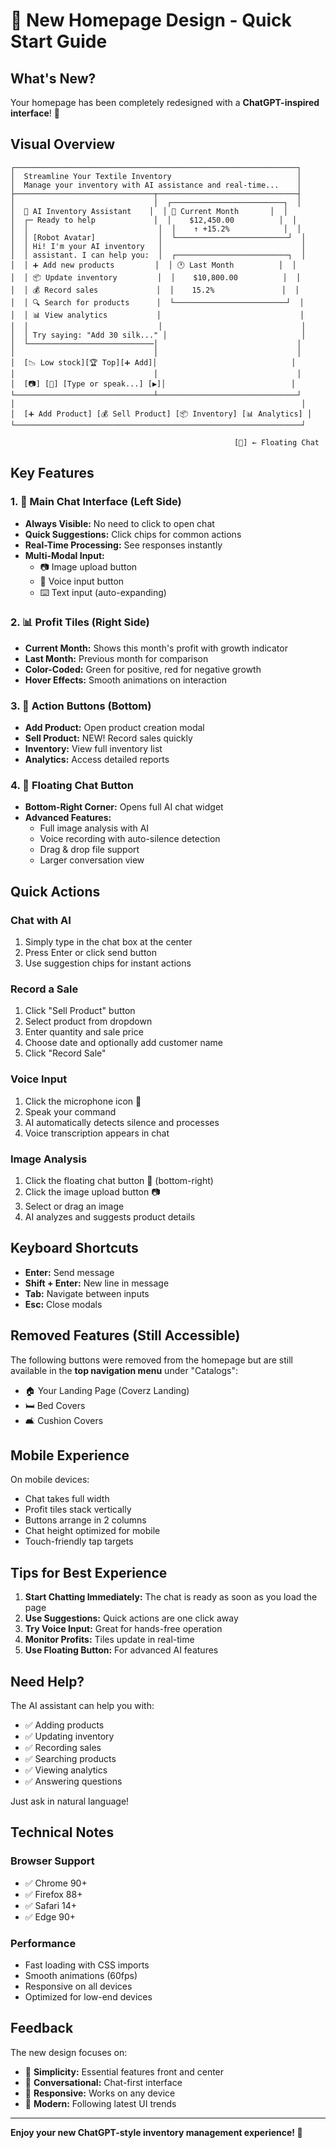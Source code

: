 # 🎨 New Homepage Design - Quick Start Guide

## What's New?

Your homepage has been completely redesigned with a **ChatGPT-inspired interface**! 🚀

## Visual Overview

```
┌───────────────────────────────────────────────────────────────┐
│  Streamline Your Textile Inventory                            │
│  Manage your inventory with AI assistance and real-time...    │
├───────────────────────────────┬───────────────────────────────┤
│                               │  ┌─────────────────────────┐  │
│  🤖 AI Inventory Assistant    │  │ 📅 Current Month       │  │
│  ┌─ Ready to help             │  │    $12,450.00          │  │
│  │                             │  │    ↑ +15.2%            │  │
│  │ [Robot Avatar]              │  └─────────────────────────┘  │
│  │ Hi! I'm your AI inventory   │                               │
│  │ assistant. I can help you:  │  ┌─────────────────────────┐  │
│  │ ➕ Add new products         │  │ 🕐 Last Month          │  │
│  │ 📦 Update inventory         │  │    $10,800.00          │  │
│  │ 💰 Record sales             │  │    15.2%               │  │
│  │ 🔍 Search for products      │  └─────────────────────────┘  │
│  │ 📊 View analytics           │                               │
│  │                             │                               │
│  │ Try saying: "Add 30 silk..." │                              │
│  └────────────────────────────│                               │
│                               │                               │
│  [📉 Low stock][🏆 Top][➕ Add]│                              │
│                               │                               │
│  [📷] [🎤] [Type or speak...] [▶]│                            │
└───────────────────────────────┴───────────────────────────────┘
│                                                                │
│  [➕ Add Product] [💰 Sell Product] [📦 Inventory] [📊 Analytics] │
└────────────────────────────────────────────────────────────────┘

                                                  [💬] ← Floating Chat
```

## Key Features

### 1. 💬 Main Chat Interface (Left Side)
- **Always Visible:** No need to click to open chat
- **Quick Suggestions:** Click chips for common actions
- **Real-Time Processing:** See responses instantly
- **Multi-Modal Input:**
  - 📷 Image upload button
  - 🎤 Voice input button
  - ⌨️ Text input (auto-expanding)

### 2. 📊 Profit Tiles (Right Side)
- **Current Month:** Shows this month's profit with growth indicator
- **Last Month:** Previous month for comparison
- **Color-Coded:** Green for positive, red for negative growth
- **Hover Effects:** Smooth animations on interaction

### 3. 🎯 Action Buttons (Bottom)
- **Add Product:** Open product creation modal
- **Sell Product:** NEW! Record sales quickly
- **Inventory:** View full inventory list
- **Analytics:** Access detailed reports

### 4. 💬 Floating Chat Button
- **Bottom-Right Corner:** Opens full AI chat widget
- **Advanced Features:**
  - Full image analysis with AI
  - Voice recording with auto-silence detection
  - Drag & drop file support
  - Larger conversation view

## Quick Actions

### Chat with AI
1. Simply type in the chat box at the center
2. Press Enter or click send button
3. Use suggestion chips for instant actions

### Record a Sale
1. Click "Sell Product" button
2. Select product from dropdown
3. Enter quantity and sale price
4. Choose date and optionally add customer name
5. Click "Record Sale"

### Voice Input
1. Click the microphone icon 🎤
2. Speak your command
3. AI automatically detects silence and processes
4. Voice transcription appears in chat

### Image Analysis
1. Click the floating chat button 💬 (bottom-right)
2. Click the image upload button 📷
3. Select or drag an image
4. AI analyzes and suggests product details

## Keyboard Shortcuts

- **Enter:** Send message
- **Shift + Enter:** New line in message
- **Tab:** Navigate between inputs
- **Esc:** Close modals

## Removed Features (Still Accessible)

The following buttons were removed from the homepage but are still available in the **top navigation menu** under "Catalogs":
- 🏠 Your Landing Page (Coverz Landing)
- 🛏️ Bed Covers
- 🛋️ Cushion Covers

## Mobile Experience

On mobile devices:
- Chat takes full width
- Profit tiles stack vertically
- Buttons arrange in 2 columns
- Chat height optimized for mobile
- Touch-friendly tap targets

## Tips for Best Experience

1. **Start Chatting Immediately:** The chat is ready as soon as you load the page
2. **Use Suggestions:** Quick actions are one click away
3. **Try Voice Input:** Great for hands-free operation
4. **Monitor Profits:** Tiles update in real-time
5. **Use Floating Button:** For advanced AI features

## Need Help?

The AI assistant can help you with:
- ✅ Adding products
- ✅ Updating inventory
- ✅ Recording sales
- ✅ Searching products
- ✅ Viewing analytics
- ✅ Answering questions

Just ask in natural language!

## Technical Notes

### Browser Support
- ✅ Chrome 90+
- ✅ Firefox 88+
- ✅ Safari 14+
- ✅ Edge 90+

### Performance
- Fast loading with CSS imports
- Smooth animations (60fps)
- Responsive on all devices
- Optimized for low-end devices

## Feedback

The new design focuses on:
- 🎯 **Simplicity:** Essential features front and center
- 💬 **Conversational:** Chat-first interface
- 📱 **Responsive:** Works on any device
- 🚀 **Modern:** Following latest UI trends

---

**Enjoy your new ChatGPT-style inventory management experience! 🎉**

